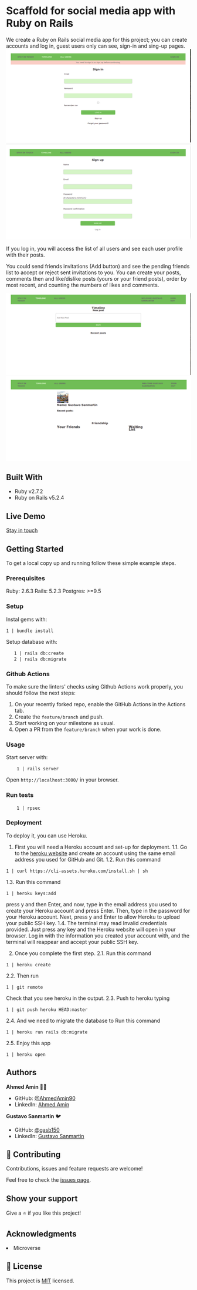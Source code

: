 # Scaffold for social media app with Ruby on Rails



We create a Ruby on Rails social media app for this project; you can create accounts and log in, guest users only can see, sign-in and sing-up pages.
<img src="./app/assets/images/sign_in.png">
<img src="./app/assets/images/Sign_up.png">

 If you log in, you will access the list of all users and see each user profile with their posts. 

You could send friends invitations (Add button) and see the pending friends list to accept or reject sent invitations to you. You can create your posts, comments then and like/dislike posts (yours or your friend posts), order by most recent, and counting the numbers of likes and comments.

<img src= "./app/assets/images/Timeline.png">

<img src="./app/assets/images/User_profile.png">

## Built With

- Ruby v2.7.2
- Ruby on Rails v5.2.4

## Live Demo

[Stay in touch](https://safe-citadel-65091.herokuapp.com/)


## Getting Started

To get a local copy up and running follow these simple example steps.

### Prerequisites

Ruby: 2.6.3
Rails: 5.2.3
Postgres: >=9.5

### Setup

Instal gems with:

```
1 | bundle install
```

Setup database with:

```
   1 | rails db:create
   2 | rails db:migrate
```

### Github Actions

To make sure the linters' checks using Github Actions work properly, you should follow the next steps:

1. On your recently forked repo, enable the GitHub Actions in the Actions tab.
2. Create the `feature/branch` and push.
3. Start working on your milestone as usual.
4. Open a PR from the `feature/branch` when your work is done.


### Usage

Start server with:

```
    1 | rails server
```

Open `http://localhost:3000/` in your browser.

### Run tests

```
    1 | rpsec
```

### Deployment

To deploy it, you can use Heroku. 
1. First you will need a Heroku account and set-up for deployment.
1.1. Go to the [heroku website](https://www.heroku.com/) and create an account using the same email address you used for GitHub and Git.
1.2. Run this command 
  ```
  1 | curl https://cli-assets.heroku.com/install.sh | sh
  ```
1.3. Run this command
  ```
  1 | heroku keys:add
  ```
press y and then Enter, and now, type in the email address you used to create your Heroku account and press Enter. Then, type in the password for your Heroku account. Next, press y and Enter to allow Heroku to upload your public SSH key.
1.4. The terminal may read Invalid credentials provided. Just press any key and the Heroku website will open in your browser. Log in with the information you created your account with, and the terminal will reappear and accept your public SSH key.

2. Once you complete the first step.
2.1. Run this command
``` 
1 | heroku create
```
2.2. Then run
```
1 | git remote
```
Check that you see heroku in the output.
2.3. Push to heroku typing 
```
1 | git push heroku HEAD:master
```
2.4.
And we need to migrate the database to 
Run this command
```
1 | heroku run rails db:migrate
```
2.5. Enjoy this app
```
1 | heroku open
```



## Authors


**Ahmed Amin** :man_technologist:
- GitHub: [@AhmedAmin90](https://github.com/AhmedAmin90)
- LinkedIn: [Ahmed Amin](https://www.linkedin.com/in/web-developer/)

**Gustavo Sanmartin** :bird:
- GitHub: [@gasb150](https://github.com/gasb150)
- LinkedIn: [Gustavo Sanmartin](https://www.linkedin.com/in/gustavsanmartin/)


## 🤝 Contributing

Contributions, issues and feature requests are welcome!

Feel free to check the [issues page](issues/).

## Show your support

Give a ⭐️ if you like this project!

## Acknowledgments

<li>Microverse</li>


## 📝 License

<p>This project is <a href="LICENSE">MIT</a> licensed.</p>

